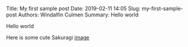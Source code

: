 Title: My first sample post
Date: 2019-02-11 14:05
Slug: my-first-sample-post
Authors: Windalfin Culmen
Summary: Hello world

Hello world

Here is some cute Sakuragi
[image]({static}/images/sakuragi.jpg)
